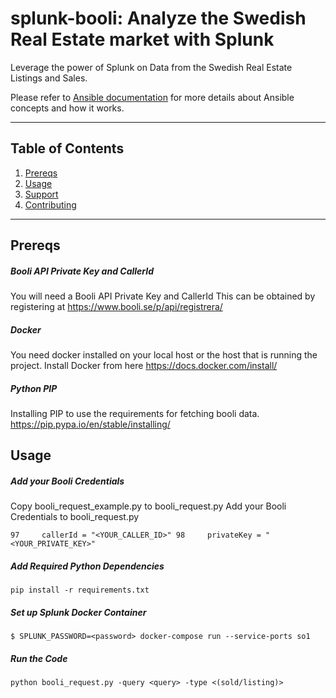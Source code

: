 # splunk-booli: Analyze the Swedish Real Estate market with Splunk


Leverage the power of Splunk on Data from the Swedish Real Estate Listings and Sales. 

Please refer to [Ansible documentation](http://docs.ansible.com/) for more details about Ansible concepts and how it works. 

----

## Table of Contents

1. [Prereqs](#prereqs)
2. [Usage](#usage)
3. [Support](#support)
4. [Contributing](#contributing)


----

## Prereqs

##### Booli API Private Key and CallerId
You will need a Booli API Private Key and CallerId
This can be obtained by registering at https://www.booli.se/p/api/registrera/

##### Docker
You need docker installed on your local host or the host that is running the project. Install Docker from here https://docs.docker.com/install/
##### Python PIP 
Installing PIP to use the requirements for fetching booli data. 
https://pip.pypa.io/en/stable/installing/

## Usage
##### Add your Booli Credentials
Copy booli_request_example.py to booli_request.py
Add your Booli Credentials to booli_request.py

`97     callerId = "<YOUR_CALLER_ID>"
 98     privateKey = "<YOUR_PRIVATE_KEY>"`

##### Add Required Python Dependencies
`pip install -r requirements.txt`

##### Set up Splunk Docker Container
`$ SPLUNK_PASSWORD=<password> docker-compose run --service-ports so1`

##### Run the Code
`python booli_request.py -query <query> -type <(sold/listing)>`


